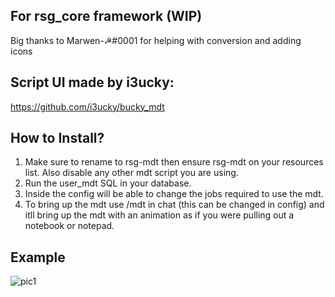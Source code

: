 ## For rsg_core framework (WIP)
Big thanks to Marwen-☭#0001 for helping with conversion and adding icons

## Script UI made by i3ucky:
https://github.com/i3ucky/bucky_mdt

## How to Install?

1. Make sure to rename to rsg-mdt then ensure rsg-mdt on your resources list. Also disable any other mdt script you are using.
2. Run the user_mdt SQL in your database.
3. Inside the config will be able to change the jobs required to use the mdt.
4. To bring up the mdt use /mdt in chat (this can be changed in config) and itll bring up the mdt with an animation as if you were pulling out a notebook or notepad.

## Example
![pic1](https://cdn.discordapp.com/attachments/963010990373494845/1095199625922744349/Screenshot_24.png)
